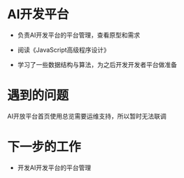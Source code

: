 <!--
 * @Author: liusimin
 * @Date: 2020-11-30 18:15:52
 * @LastEditors: your name
 * @LastEditTime: 2020-11-30 18:26:52
 * @Description: file content
-->

# AI开发平台

- 负责AI开发平台的平台管理，查看原型和需求

- 阅读《JavaScript高级程序设计》

- 学习了一些数据结构与算法，为之后开发开发者平台做准备

# 遇到的问题

AI开放平台首页使用总览需要运维支持，所以暂时无法联调

# 下一步的工作

- 开发AI开发平台的平台管理
